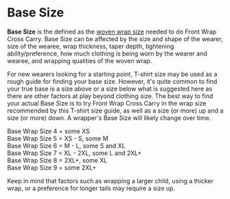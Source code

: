 # Base Size

**Base Size** is the defined as the [woven wrap size](WovenWrapSizes) needed to do Front Wrap Cross Carry. Base Size can be affected by the size and shape of the wearer, size of the wearee, wrap thickness, taper depth, tightening ability/preference, how much clothing is being worn by the wearer and wearee, and wrapping qualities of the woven wrap.

For new wearers looking for a starting point, T-shirt size may be used as a rough guide for finding your base size. However, it's quite common to find your true base is a size above or a size below what is suggested here as there are other factors at play beyond clothing size. The best way to find your actual Base Size is to try Front Wrap Cross Carry in the wrap size recommended by this T-shirt size guide, as well as a size (or more) up and a size (or more) down. A wrapper's Base Size will likely change over time.

Base Wrap Size 4 = some XS  
Base Wrap Size 5 = XS - S, some M  
Base Wrap Size 6 = M - L, some S and XL  
Base Wrap Size 7 = XL - 2XL, some L and 2XL+  
Base Wrap Size 8 = 2XL+, some XL  
Base Wrap Size 9 = some 2XL+  

Keep in mind that factors such as wrapping a larger child, using a thicker wrap, or a preference for longer tails may require a size up.
